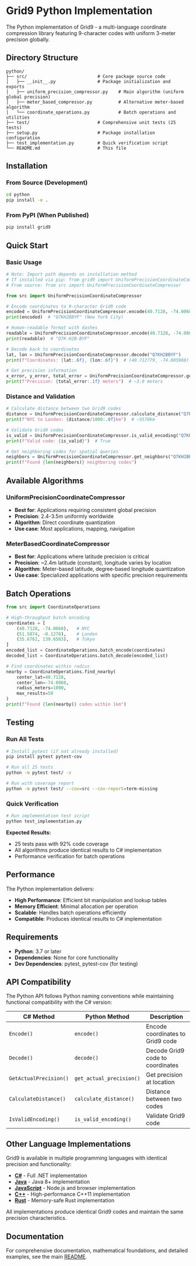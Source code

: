 # Grid9 Python Implementation

The Python implementation of Grid9 - a multi-language coordinate compression library featuring 9-character codes with uniform 3-meter precision globally.

## Directory Structure

```
python/
├── src/                           # Core package source code
│   ├── __init__.py                # Package initialization and exports
│   ├── uniform_precision_compressor.py    # Main algorithm (uniform global precision)
│   ├── meter_based_compressor.py          # Alternative meter-based algorithm
│   └── coordinate_operations.py           # Batch operations and utilities
├── test/                          # Comprehensive unit tests (25 tests)
├── setup.py                       # Package installation configuration
├── test_implementation.py         # Quick verification script
└── README.md                      # This file
```

## Installation

### From Source (Development)
```bash
cd python
pip install -e .
```

### From PyPI (When Published)
```bash
pip install grid9
```

## Quick Start

### Basic Usage
```python
# Note: Import path depends on installation method
# If installed via pip: from grid9 import UniformPrecisionCoordinateCompressor
# From source: from src import UniformPrecisionCoordinateCompressor

from src import UniformPrecisionCoordinateCompressor

# Encode coordinates to 9-character Grid9 code
encoded = UniformPrecisionCoordinateCompressor.encode(40.7128, -74.0060)
print(encoded)  # "Q7KH2BBYF" (New York City)

# Human-readable format with dashes
readable = UniformPrecisionCoordinateCompressor.encode(40.7128, -74.0060, human_readable=True)
print(readable)  # "Q7K-H2B-BYF"

# Decode back to coordinates
lat, lon = UniformPrecisionCoordinateCompressor.decode("Q7KH2BBYF")
print(f"Coordinates: {lat:.6f}, {lon:.6f}")  # (40.712779, -74.005988)

# Get precision information
x_error, y_error, total_error = UniformPrecisionCoordinateCompressor.get_actual_precision(40.7128, -74.0060)
print(f"Precision: {total_error:.1f} meters")  # ~3.0 meters
```

### Distance and Validation
```python
# Calculate distance between two Grid9 codes
distance = UniformPrecisionCoordinateCompressor.calculate_distance("Q7KH2BBYF", "S50MBZX2Y")
print(f"NYC to London: {distance/1000:.0f}km")  # ~5570km

# Validate Grid9 codes
is_valid = UniformPrecisionCoordinateCompressor.is_valid_encoding("Q7KH2BBYF")
print(f"Valid code: {is_valid}")  # True

# Get neighboring codes for spatial queries
neighbors = UniformPrecisionCoordinateCompressor.get_neighbors("Q7KH2BBYF")
print(f"Found {len(neighbors)} neighboring codes")
```

## Available Algorithms

### UniformPrecisionCoordinateCompressor
- **Best for**: Applications requiring consistent global precision
- **Precision**: 2.4-3.5m uniformly worldwide  
- **Algorithm**: Direct coordinate quantization
- **Use case**: Most applications, mapping, navigation

### MeterBasedCoordinateCompressor  
- **Best for**: Applications where latitude precision is critical
- **Precision**: ~2.4m latitude (constant), longitude varies by location
- **Algorithm**: Meter-based latitude, degree-based longitude quantization
- **Use case**: Specialized applications with specific precision requirements

## Batch Operations

```python
from src import CoordinateOperations

# High-throughput batch encoding
coordinates = [
    (40.7128, -74.0060),   # NYC
    (51.5074, -0.1278),    # London  
    (35.6762, 139.6503),   # Tokyo
]
encoded_list = CoordinateOperations.batch_encode(coordinates)
decoded_list = CoordinateOperations.batch_decode(encoded_list)

# Find coordinates within radius
nearby = CoordinateOperations.find_nearby(
    center_lat=40.7128, 
    center_lon=-74.0060, 
    radius_meters=1000,
    max_results=50
)
print(f"Found {len(nearby)} codes within 1km")
```

## Testing

### Run All Tests
```bash
# Install pytest (if not already installed)
pip install pytest pytest-cov

# Run all 25 tests
python -m pytest test/ -v

# Run with coverage report
python -m pytest test/ --cov=src --cov-report=term-missing
```

### Quick Verification
```bash
# Run implementation test script
python test_implementation.py
```

**Expected Results:**
- 25 tests pass with 92% code coverage
- All algorithms produce identical results to C# implementation
- Performance verification for batch operations

## Performance

The Python implementation delivers:
- **High Performance**: Efficient bit manipulation and lookup tables
- **Memory Efficient**: Minimal allocation per operation
- **Scalable**: Handles batch operations efficiently
- **Compatible**: Produces identical results to C# implementation

## Requirements

- **Python**: 3.7 or later
- **Dependencies**: None for core functionality
- **Dev Dependencies**: pytest, pytest-cov (for testing)

## API Compatibility

The Python API follows Python naming conventions while maintaining functional compatibility with the C# version:

| C# Method | Python Method | Description |
|-----------|---------------|-------------|
| `Encode()` | `encode()` | Encode coordinates to Grid9 code |
| `Decode()` | `decode()` | Decode Grid9 code to coordinates |
| `GetActualPrecision()` | `get_actual_precision()` | Get precision at location |
| `CalculateDistance()` | `calculate_distance()` | Distance between two codes |
| `IsValidEncoding()` | `is_valid_encoding()` | Validate Grid9 code |

## Other Language Implementations

Grid9 is available in multiple programming languages with identical precision and functionality:

- **[C#](../csharp/)** - Full .NET implementation
- **[Java](../java/)** - Java 8+ implementation  
- **[JavaScript](../javascript/)** - Node.js and browser implementation
- **[C++](../cpp/)** - High-performance C++11 implementation
- **[Rust](../rust/)** - Memory-safe Rust implementation

All implementations produce identical Grid9 codes and maintain the same precision characteristics.

## Documentation

For comprehensive documentation, mathematical foundations, and detailed examples, see the main [README](../README.md).